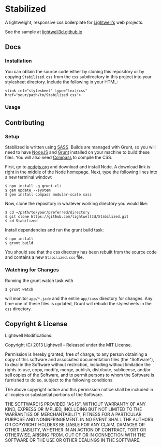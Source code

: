 Stabilized
==========

A lightweight, responsive css boilerplate for [Lightwell's](http://lightwell3d.com) web projects.

See the sample at [lightwell3d.github.io](http://lightwell3d.github.io/Stabilized)

Docs
---

### Installation

You can obtain the source code either by cloning this repository or by copying `Stabilized.css` from the `css` subdirectory in this project into your stylesheet directory. Include the following in your HTML:

	<link rel="stylesheet" type="text/css" href="your/path/to/Stabilized.css">

### Usage

Contributing
---

### Setup

Stabilized is written using [SASS](http://sass-lang.com). Builds are managed with Grunt, so you will need to have [NodeJS](http://nodejs.org) and [Grunt](http://gruntjs.com) installed on your machine to build these files. You will also need [Compass](http://compass-style.org) to compile the CSS.

First, go to [nodejs.org](http://nodejs.org) and download and install Node. A download link is right in the middle of the Node homepage. Next, type the following lines into a new terminal window:

	$ npm install -g grunt-cli
	$ gem update --system
	$ gem install compass modular-scale sass

Now, clone the repository in whatever working directory you would like:

	$ cd ~/path/to/your/preferred/directory
	$ git clone https://github.com/lightwell3d/Stabilized.git
	$ cd Stabilized

Install dependencies and run the grunt build task:

	$ npm install
	$ grunt build

You should see that the css directory has been rebuilt from the source code and contains a new `Stabilized.css` file.

### Watching for Changes

Running the grunt watch task with

	$ grunt watch

will monitor `app/*.jade` and the entire `app/sass` directory for changes. Any time one of these files is updated, Grunt will rebuild the stylesheets in the `css` directory.

Copyright & License
---

Lightwell Modifications:

Copyright (C) 2013 Lightwell - Released under the MIT License.

Permission is hereby granted, free of charge, to any person obtaining a copy of this software and associated documentation files (the "Software"), to deal in the Software without restriction, including without limitation the rights to use, copy, modify, merge, publish, distribute, sublicense, and/or sell copies of the Software, and to permit persons to whom the Software is furnished to do so, subject to the following conditions:

The above copyright notice and this permission notice shall be included in all copies or substantial portions of the Software.

THE SOFTWARE IS PROVIDED "AS IS", WITHOUT WARRANTY OF ANY KIND, EXPRESS OR IMPLIED, INCLUDING BUT NOT LIMITED TO THE WARRANTIES OF MERCHANTABILITY, FITNESS FOR A PARTICULAR PURPOSE AND NONINFRINGEMENT. IN NO EVENT SHALL THE AUTHORS OR COPYRIGHT HOLDERS BE LIABLE FOR ANY CLAIM, DAMAGES OR OTHER LIABILITY, WHETHER IN AN ACTION OF CONTRACT, TORT OR OTHERWISE, ARISING FROM, OUT OF OR IN CONNECTION WITH THE SOFTWARE OR THE USE OR OTHER DEALINGS IN THE SOFTWARE.